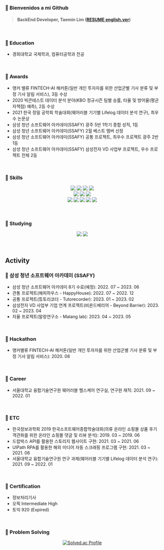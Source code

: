 ### 👋 Bienvenidos a mi Github
> #### BackEnd Developer, Taemin Lim ([RESUME english.ver](https://docs.google.com/document/d/1eIKgOrzBrYH9V1cI2Z8y5Bd7yUiaMuhcJ3lZxMpHLu4/edit?usp=sharing))
<br>


### 📌 Education
- 경희대학교 국제학과, 컴퓨터공학과 전공
<br>


### 📌 Awards
- 앵커 밸류 FINTECH-AI 해커톤(일반 개인 투자자를 위한 산업군별 기사 분류 및 부정 기사 알림 서비스), 3등 수상
- 2020 빅콘테스트 데이터 분석 분야(KBO 정규시즌 팀별 승률, 타율 및 방어율(평균자책점) 예측), 2등 수상
- 2021 한국 정밀 공학회 학술대회(웨어러블 기기별 Lifelog 데이터 분석 연구), 최우수 논문상
- 삼성 청년 소프트웨어 아카데미(SSAFY) 광주 5반 1학기 종합 성적, 1등
- 삼성 청년 소프트웨어 아카데미(SSAFY) 2월 베스트 멤버 선정
- 삼성 청년 소프트웨어 아카데미(SSAFY) 공통 프로젝트, 최우수 프로젝트 광주 2반 1등
- 삼성 청년 소프트웨어 아카데미(SSAFY) 삼성전자 VD 사업부 프로젝트, 우수 프로젝트 전체 2등
<br>


### 📌 Skills
<div align="center">
<!-- FrontEnd -->
<img src="https://img.shields.io/badge/vue.js-4FC08D?style=flat&logo=vue.js&logoColor=white"/>

<!-- BackEnd -->
<img src="https://img.shields.io/badge/springboot-6DB33F?style=flat&logo=springboot&logoColor=white"/>
 
<!-- Database -->
<img src="https://img.shields.io/badge/mysql-4479A1?style=flat&logo=mysql&logoColor=white"/>
<img src="https://img.shields.io/badge/mariadb-003545?style=flat&logo=mariadb&logoColor=white"/>
<br>
 
<!-- Language -->
<img src="https://img.shields.io/badge/Java-007396?style=flat&logo=Java&logoColor=white"/>
<img src="https://img.shields.io/badge/JavaScript-F7DF1E?style=flat&logo=JavaScript&logoColor=white"/>
<img src="https://img.shields.io/badge/Python-3776AB?style=flat&logo=Python&logoColor=white"/>
<br>
 
<!-- Cloud -->
<img src="https://img.shields.io/badge/Amazon ec2-FF9900?style=flat&logo=Amazon ec2&logoColor=white"/>
<img src="https://img.shields.io/badge/Amazon S3-569A31?style=flat&logo=Amazon S3&logoColor=white"/>

<!-- CI/CD -->
<img src="https://img.shields.io/badge/docker-2496ED?style=flat&logo=docker&logoColor=white"/>
<img src="https://img.shields.io/badge/jira-0052CC?style=flat&logo=jira&logoColor=white"/>
<img src="https://img.shields.io/badge/git-F05032?style=flat&logo=git&logoColor=white"/>
</div>
<br>
<br>


### 📌 Studying
<div align="center">
<!-- FrontEnd -->

<!-- BackEnd -->

<!-- Database -->
<img src="https://img.shields.io/badge/redis-DC382D?style=flat&logo=redis&logoColor=white"/>

<!-- Language -->

<!-- Cloud -->

<!-- CI/CD -->
<img src="https://img.shields.io/badge/jenkins-D24939?style=flat&logo=jenkins&logoColor=white"/>
</div>
<br>
<br>


## Activity
### 📌 삼성 청년 소프트웨어 아카데미 (SSAFY)
- 삼성 청년 소프트웨어 아카데미 8기 수료(예정): 2022. 07 ~ 2023. 06
- 관통 프로젝트(해피하우스 - HappyHouse): 2022. 07 ~ 2022. 12
- 공통 프로젝트(튜토리코더 - Tutorecorder): 2023. 01 ~ 2023. 02
- 삼성전자 VD 사업부 기업 연계 프로젝트(비욘드베리어 - Beyond Barrier): 2023. 02 ~ 2023. 04
- 자율 프로젝트(말랑연구소 - Malang lab): 2023. 04 ~ 2023. 05
<br>


### 📌 Hackathon
- 앵커밸류 FINTECH-AI 해커톤(일반 개인 투자자를 위한 산업군별 기사 분류 및 부정 기사 알림 서비스): 2020. 08
<br>


### 📌 Career
- 서울대학교 융합기술연구원 웨어러블 헬스케어 연구실, 연구원 재직: 2021. 09 ~ 2022. 01
<br>


### 📌 ETC
- 한국정보과학회 2019 한국소프트웨어종합학술대회(의류 온라인 쇼핑몰 상품 후기 객관화를 위한 온라인 쇼핑몰 댓글 및 리뷰 분석): 2019. 03 ~ 2019. 06
- 드랍박스 API를 활용한 스토리지 웹사이트 구현: 2021. 03 ~ 2021. 06
- UIPath RPA를 활용한 해외 미디어 자동 스크래핑 프로그램 구현: 2021. 03 ~ 2021. 06
- 서울대학교 융합기술연구원 연구 과제(웨어러블 기기별 Lifelog 데이터 분석 연구): 2021. 09 ~ 2022. 01
<br>


### 📌 Certification
- 정보처리기사
- 오픽 Intermediate High
- 토익 920 (Expired)
<br>


<!--Algorithm -->
### 📌 Problem Solving
<div align="center">
 
[![Solved.ac Profile](http://mazassumnida.wtf/api/v2/generate_badge?boj=devTaemin)](https://solved.ac/devTaemin)
 
</div>
<br>
